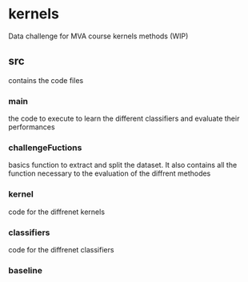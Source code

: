 # kernels
Data challenge for MVA course kernels methods (WIP)
## src
contains the code files
### main
the code to execute to learn the different classifiers and evaluate their performances
### challengeFuctions
basics function to extract and split the dataset. It also contains all the function necessary to the evaluation of the diffrent methodes
### kernel
code for the diffrenet kernels
### classifiers
code for the diffrenet classifiers
### baseline
